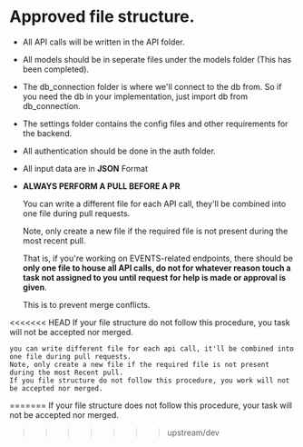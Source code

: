 # Approved file structure.

* All API calls will be written in the API folder.

* All models should be in seperate files under the models folder (This has been completed).

* The db_connection folder is where we'll connect to the db from. So if you need the db in your implementation, just import db from db_connection.

* The settings folder contains the config files and other requirements for the backend.

* All authentication should be done in the auth folder.
* All input data are in **JSON** Format
* **ALWAYS PERFORM A PULL BEFORE A PR**



  You can write a different file for each API call, they'll be combined into one file during pull requests.
  
  Note, only create a new file if the required file is not present during the most recent pull.

  That is, if you're working on EVENTS-related endpoints, there should be **only one file to house all API calls, do not for whatever reason touch a task not assigned to you until request for help is made or approval is given**.

  This is to prevent merge conflicts.
  
<<<<<<< HEAD
  If your file structure do not follow this procedure, you task will not be accepted nor merged.

    you can write different file for each api call, it'll be combined into one file during pull requests.
    Note, only create a new file if the required file is not present during the most Recent pull.
    If you file structure do not follow this procedure, you work will not be accepted nor merged.
=======
  If your file structure does not follow this procedure, your task will not be accepted nor merged.
>>>>>>> upstream/dev
